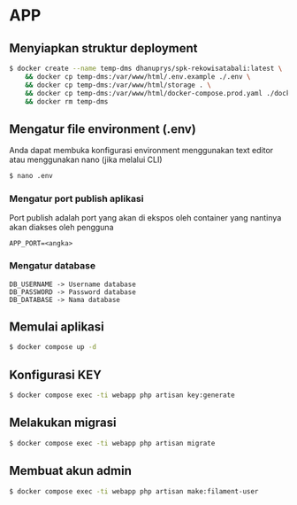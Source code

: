 # APP

## Menyiapkan struktur deployment
```bash
$ docker create --name temp-dms dhanuprys/spk-rekowisatabali:latest \
    && docker cp temp-dms:/var/www/html/.env.example ./.env \
    && docker cp temp-dms:/var/www/html/storage . \
    && docker cp temp-dms:/var/www/html/docker-compose.prod.yaml ./docker-compose.yaml \
    && docker rm temp-dms
```

## Mengatur file environment (.env)
Anda dapat membuka konfigurasi environment menggunakan text editor atau menggunakan nano (jika melalui CLI)
```bash
$ nano .env
```
### Mengatur port publish aplikasi
Port publish adalah port yang akan di ekspos oleh container yang nantinya akan diakses oleh pengguna
```
APP_PORT=<angka>
```

### Mengatur database
```
DB_USERNAME -> Username database
DB_PASSWORD -> Password database
DB_DATABASE -> Nama database
```

## Memulai aplikasi
```bash
$ docker compose up -d
```

## Konfigurasi KEY
```bash
$ docker compose exec -ti webapp php artisan key:generate
```

## Melakukan migrasi
```bash
$ docker compose exec -ti webapp php artisan migrate
```

## Membuat akun admin
```bash
$ docker compose exec -ti webapp php artisan make:filament-user
```
